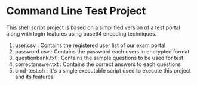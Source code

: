 # Command Line Test Project
This shell script project is based on a simplified version of a test portal along with login features using base64 encoding techniques.
<ol>
 <li>user.csv : Contains the registered user list of our exam portal</li>
 <li>password.csv : Contains the password each users in encrypted format</li>
 <li>questionbank.txt : Contains the sample questions to be used for test</li>
 <li>correctanswer.txt : Contains the correct answers to each questions</li>
 <li>cmd-test.sh : It's a single executable script used to execute this project and its features</li>
</ol>